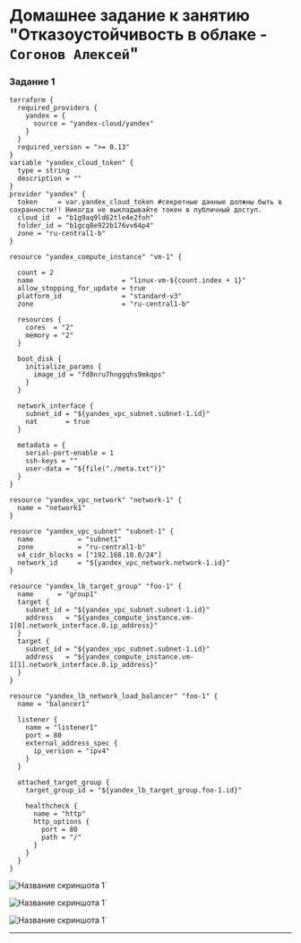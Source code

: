 # Домашнее задание к занятию "Отказоустойчивость в облаке - `Согонов Алексей`"

### Задание 1

```
terraform {
  required_providers {
    yandex = {
      source = "yandex-cloud/yandex"
    }
  }
  required_version = ">= 0.13"
}
variable "yandex_cloud_token" {
  type = string
  description = ""
}
provider "yandex" {
  token     = var.yandex_cloud_token #секретные данные должны быть в сохранности!! Никогда не выкладывайте токен в публичный доступ.
  cloud_id  = "b1g9aq9ld62tle4e2foh"
  folder_id = "b1gcq8e922b176vv64p4"
  zone = "ru-central1-b"
}

resource "yandex_compute_instance" "vm-1" {

  count = 2
  name                      = "linux-vm-${count.index + 1}"
  allow_stopping_for_update = true
  platform_id               = "standard-v3"
  zone                      = "ru-central1-b"

  resources {
    cores  = "2"
    memory = "2"
  }

  boot_disk {
    initialize_params {
      image_id = "fd8nru7hnggqhs9mkqps"
    }
  }

  network_interface {
    subnet_id = "${yandex_vpc_subnet.subnet-1.id}"
    nat       = true
  }

  metadata = {
    serial-port-enable = 1
    ssh-keys = ""
    user-data = "${file("./meta.txt")}"
  }
}

resource "yandex_vpc_network" "network-1" {
  name = "network1"
}

resource "yandex_vpc_subnet" "subnet-1" {
  name           = "subnet1"
  zone           = "ru-central1-b"
  v4_cidr_blocks = ["192.168.10.0/24"]
  network_id     = "${yandex_vpc_network.network-1.id}"
}

resource "yandex_lb_target_group" "foo-1" {
  name      = "group1"
  target {
    subnet_id = "${yandex_vpc_subnet.subnet-1.id}"
    address   = "${yandex_compute_instance.vm-1[0].network_interface.0.ip_address}"
  }
  target {
    subnet_id = "${yandex_vpc_subnet.subnet-1.id}"
    address   = "${yandex_compute_instance.vm-1[1].network_interface.0.ip_address}"
  }
}

resource "yandex_lb_network_load_balancer" "foo-1" {
  name = "balancer1"

  listener {
    name = "listener1"
    port = 80
    external_address_spec {
      ip_version = "ipv4"
    }
  }

  attached_target_group {
    target_group_id = "${yandex_lb_target_group.foo-1.id}"

    healthcheck {
      name = "http"
      http_options {
        port = 80
        path = "/"
      }
    }
  }
}
```


![Название скриншота 1](https://github.com/SogonovAN/balancer-cloud-hw/blob/main/11.JPG)`

![Название скриншота 1](https://github.com/SogonovAN/balancer-cloud-hw/blob/main/22.JPG)`

![Название скриншота 1](https://github.com/SogonovAN/balancer-cloud-hw/blob/main/3.JPG)`

---

